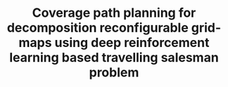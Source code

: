 ---
title: Coverage path planning for decomposition reconfigurable grid-maps using deep reinforcement learning based travelling salesman problem
authors: Phone Thiha Kyaw, Aung Paing, Theint Theint Thu, Rajesh Elara Mohan, Anh Vu Le, Prabakaran Veerajagadheswar
venue: IEEE Access
year: 2020
cover_image: /assets/img/publications/CPP-RL.jpeg
link: https://ieeexplore.ieee.org/abstract/document/9294048/
---